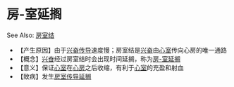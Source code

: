 # 房-室延搁

See Also: [房室结](房室结.md)

- 【产生原因】由于[兴奋](兴奋.md)[传导](传导.md)速度慢；房室结是[兴奋](兴奋.md)由[心室](心室.md)传向心房的唯一通路<br>
- 【概念】[兴奋](兴奋.md)经过房室结时会出现时间延搁，称为[房-室延搁](房-室延搁.md)<br>
- 【意义】保证[心室](心室.md)在[心房](心房.md)之后收缩，有利于[心室](心室.md)的充盈和射血
- 【致病】发生[房室传导延搁](房室传导延搁.md)
